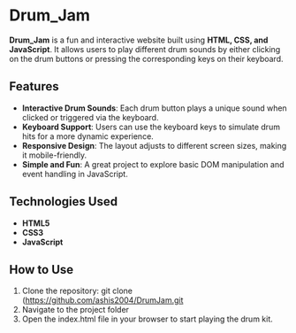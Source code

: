 # Drum_Jam

**Drum_Jam** is a fun and interactive website built using **HTML, CSS, and JavaScript**. It allows users to play different drum sounds by either clicking on the drum buttons or pressing the corresponding keys on their keyboard.

## Features
- **Interactive Drum Sounds**: Each drum button plays a unique sound when clicked or triggered via the keyboard.
- **Keyboard Support**: Users can use the keyboard keys to simulate drum hits for a more dynamic experience.
- **Responsive Design**: The layout adjusts to different screen sizes, making it mobile-friendly.
- **Simple and Fun**: A great project to explore basic DOM manipulation and event handling in JavaScript.

## Technologies Used
- **HTML5**
- **CSS3**
- **JavaScript**

## How to Use
1. Clone the repository:
   git clone (https://github.com/ashis2004/DrumJam.git
2. Navigate to the project folder
3. Open the index.html file in your browser to start playing the drum kit.
